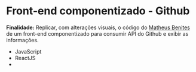 # **Front-end componentizado - Github**
**Finalidade:** Replicar, com alterações visuais, o código do [Matheus Benites](https://github.com/benits) de um front-end componentizado para consumir API do Github e exibir as informações.
 - JavaScript
 - ReactJS
 - 